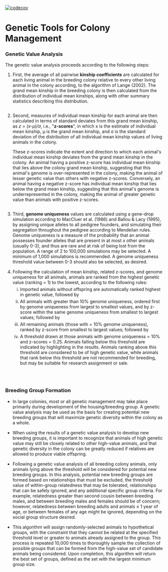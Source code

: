 [![codecov](https://codecov.io/gh/rmsharp/nprcmanager/branch/master/graph/badge.svg)](https://codecov.io/gh/rmsharp/nprcmanager)
<h1>Genetic Tools for Colony Management</h1>

<h3>Genetic Value Analysis</h3>
<p>
	The genetic value analysis proceeds according to the following steps:
</p>

<ol type="1">
	<li style="padding-bottom:15px">
		First, the average of all pairwise <b>kinship coefficients</b> are
		calculated for each living animal in the breeding colony relative
		to every other living animal in the colony according, to the algorithm
		of Lange (2002). The grand mean kinship in the breeding colony is then
		calculated from the distribution of individual mean kinships, along with
		other summary statistics describing this distribution. 
	</li>
	<li style="padding-bottom:15px">
		<p>
		Second, measures of individual mean kinship for each animal are then
		calculated in terms of standard deviates from this grand mean kinship,
		as <em>z = (x-&mu;)/&sigma;</em>, i.e., "<b>z-scores</b>", in which x is the estimate of
		individual mean kinship, &mu; is the grand mean kinship, and &sigma; is the
		standard deviation of the distribution of all individual mean kinship
		values of living animals in the colony.
		</p>
		<p>
		These z-scores indicate the extent and direction to which each animal's
		individual mean kinship deviates from the grand mean kinship in the colony.
		An animal having a positive z-score has individual mean kinship that lies
		above the colony grand mean kinship, suggesting that this animal's genome
		is over-represented in the colony, making the animal of lesser genetic value
		than others with negative z-scores.  Conversely, an animal having a negative
		z-score has individual mean kinship that lies below the grand mean kinship,
		suggesting that this animal's genome is underrepresented in the colony, making
		the animal of greater genetic value than animals with positive z-scores.
		</p>
	</li>
	<li style="padding-bottom:15px">
		Third, <b>genome uniqueness</b> values are calculated using a gene-drop simulation
		according to MacCluer et al. (1986) and Ballou & Lacy (1995), by assigning unique
		alleles to all pedigree founders, and simulating their segregation throughout the
		pedigree according to Mendelian rules.  Genome uniqueness is a measure of the
		probability that an animal possesses founder alleles that are present in at most
		<em>x</em> other animals (usually 0-3), and thus are rare and at risk of being lost from
		the population.  A range of 2 to 100,000 simulations may be selected.  A minimum
		of 1,000 simulations is recommended.  A genome uniqueness threshold value between
		0-3 should also be selected, as desired.
	</li>
	<li style="padding-bottom:15px">
		Following the calculation of mean kinship, related z-scores, and genome uniqueness
		for all animals, animals are ranked from the highest genetic value (ranking = 1)
		to the lowest, according to the following rules:
		<ol type=i>
			<li style="padding-top:5px; padding-bottom:5px">
				Imported animals without offspring are automatically ranked highest in
				genetic value, followed by
			</li>
			<li style="padding-bottom:5px">
				All animals with greater than 10% genome uniqueness, ordered first by
				genome uniqueness from largest to smallest values, and by z-score within
				the same genome uniqueness from smallest to largest values; followed by
			</li>
			<li style="padding-bottom:5px">
				All remaining animals (those with = 10% genome uniqueness), ranked by
				z-score from smallest to largest values; followed by
			</li>
			<li>
				A threshold drawn at those animals with genome uniqueness = 10% and
				z-scores = 0.25.  Animals falling below this threshold are indicated by
				highlighting in the results.  Animals ranking above this threshold are
				considered to be of high genetic value, while animals that rank below this
				threshold are not recommended for breeding, but may be suitable for research
				assignment or sale.
			</li>
		</ol>
	</li>
</ol>
<br>
<h3>Breeding Group Formation</h3>
<ul style="list-style-type:disc">
	<li style="padding-bottom: 15px">
		In large colonies, most or all genetic management may take
		place primarily during development of the housing/breeding
		group. A genetic value analysis may be used as the basis
		for creating potential new breeding groups that will maximize
		genetic diversity within the colony as a whole.
	</li>
	<li style="padding-bottom: 15px">
		When using the results of a genetic value analysis to develop
		new breeding groups, it is important to recognize that animals
		of high genetic value may still be closely related to other high-value
		animals, and that genetic diversity in the colony can be greatly
		reduced if relatives are allowed to produce viable offspring.
	</li>
	<li style="padding-bottom: 15px">
		Following a genetic value analysis of all breeding colony animals,
		only animals lying above the threshold will be considered for potential
		new breeding groups.  In this analysis, potential new breeding groups
		are formed based on relationships that must be excluded, the threshold
		value of within-group relatedness that may be tolerated, relationships
		that can be safely ignored, and any additional specific group criteria.
		For example, relatedness greater than second cousin between breeding males,
		and between breeding males and females should be of concern; however,
		relatedness between breeding adults and animals &le; 1 year of age, or between
		females of any age might be ignored, depending on the social group structure desired.
	</li>
	<li style="padding-bottom: 15px">
		This algorithm will assign randomly-selected animals to hypothetical groups,
		with the constraint that they cannot be related at the specified threshold
		level or greater to animals already assigned to the group.  This process is
		repeated 10,000 times to thoroughly sample the collection of possible groups
		that can be formed from the high-value set of candidate animals being considered.
		Upon completion, this algorithm will return the best set of groups, defined as
		the set with the largest minimum group size.
	</li>
</ul>

